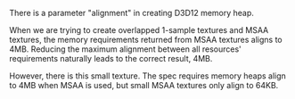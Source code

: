 There is a parameter "alignment" in creating D3D12 memory heap.

When we are trying to create overlapped 1-sample textures and MSAA textures, the memory requirements returned from MSAA textures aligns to 4MB.
Reducing the maximum alignment between all resources' requirements naturally leads to the correct result, 4MB.

However, there is this small texture.
The spec requires memory heaps align to 4MB when MSAA is used, but small MSAA textures only align to 64KB.